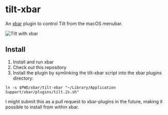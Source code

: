 # tilt-xbar

An [xbar](https://xbarapp.com/) plugin to control Tilt from the macOS menubar.

![Tilt with xbar](tilt-xbar.gif)

## Install

1. Install and run xbar
2. Check out this repository
3. Install the plugin by symlinking the tilt-xbar script into the xbar plugins directory:
```
ln -s $PWD/xbar/tilt-xbar "~/Library/Application Support/xbar/plugins/tilt.2s.sh"
```

I might submit this as a pull request to xbar-plugins in the future, making it possible to install from within xbar.

